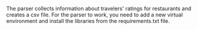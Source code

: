 The parser collects information about travelers' ratings for restaurants and creates a csv file.
For the parser to work, you need to add a new virtual environment and install the libraries from the requirements.txt file.
